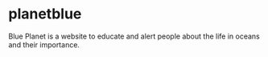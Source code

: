 # planetblue
Blue Planet is a website to educate and alert people about the life in oceans and their importance.
